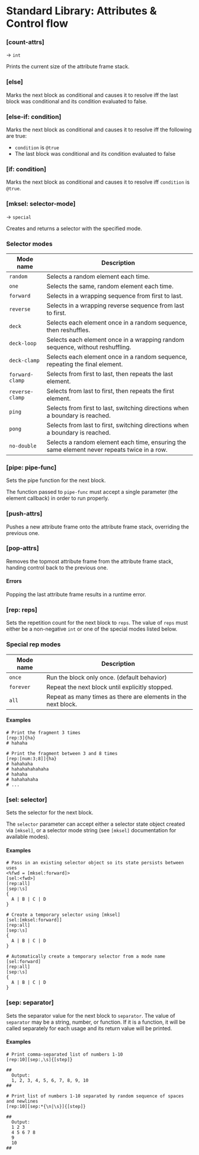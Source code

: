 # Standard Library: Attributes & Control flow

### [count-attrs]
&rarr; `int`

Prints the current size of the attribute frame stack.

### [else]

Marks the next block as conditional and causes it to resolve iff the last block was conditional and its condition evaluated to false.

### [else-if: condition]

Marks the next block as conditional and causes it to resolve iff the following are true:
* `condition` is `@true`
* The last block was conditional and its condition evaluated to false

### [if: condition]

Marks the next block as conditional and causes it to resolve iff `condition` is `@true`.

### [mksel: selector-mode]
&rarr; `special`

Creates and returns a selector with the specified mode.

### Selector modes

|Mode name      |Description                                                                                |
|---------------|-------------------------------------------------------------------------------------------|
|`random`       |Selects a random element each time.                                                        |
|`one`          |Selects the same, random element each time.                                                |
|`forward`      |Selects in a wrapping sequence from first to last.                                         |
|`reverse`      |Selects in a wrapping reverse sequence from last to first.                                 |
|`deck`         |Selects each element once in a random sequence, then reshuffles.                           |
|`deck-loop`    |Selects each element once in a wrapping random sequence, without reshuffling.              |
|`deck-clamp`   |Selects each element once in a random sequence, repeating the final element.               |
|`forward-clamp`|Selects from first to last, then repeats the last element.                                 |
|`reverse-clamp`|Selects from last to first, then repeats the first element.                                |
|`ping`         |Selects from first to last, switching directions when a boundary is reached.               |
|`pong`         |Selects from last to first, switching directions when a boundary is reached.               |
|`no-double`    |Selects a random element each time, ensuring the same element never repeats twice in a row.|

### [pipe: pipe-func]

Sets the pipe function for the next block.

The function passed to `pipe-func` must accept a single parameter (the element callback) in order to run properly.

### [push-attrs]

Pushes a new attribute frame onto the attribute frame stack, overriding the previous one.

### [pop-attrs]

Removes the topmost attribute frame from the attribute frame stack, handing control back to the previous one.

#### Errors

Popping the last attribute frame results in a runtime error.

### [rep: reps]

Sets the repetition count for the next block to `reps`.
The value of `reps` must either be a non-negative `int` or one of the special modes listed below.

### Special rep modes

|Mode name      |Description                                                                        |
|---------------|-----------------------------------------------------------------------------------|
|`once`         |Run the block only once. (default behavior)                                        |
|`forever`      |Repeat the next block until explicitly stopped.                                    |
|`all`          |Repeat as many times as there are elements in the  next block.                     |

#### Examples

```rant
# Print the fragment 3 times
[rep:3]{ha}
# hahaha
```

```rant
# Print the fragment between 3 and 8 times
[rep:[num:3;8]]{ha}
# hahahaha
# hahahahahahaha
# hahaha
# hahahahaha
# ...
```

### [sel: selector]

Sets the selector for the next block. 

The `selector` parameter can accept either a selector state object created via `[mksel]`, or a selector mode string (see `[mksel]` documentation for available modes).

#### Examples

```rant
# Pass in an existing selector object so its state persists between uses
<%fwd = [mksel:forward]>
[sel:<fwd>]
[rep:all]
[sep:\s]
{
  A | B | C | D
}
```

```rant
# Create a temporary selector using [mksel]
[sel:[mksel:forward]]
[rep:all]
[sep:\s]
{
  A | B | C | D
}
```

```rant
# Automatically create a temporary selector from a mode name
[sel:forward]
[rep:all]
[sep:\s]
{
  A | B | C | D
}
```

### [sep: separator]

Sets the separator value for the next block to `separator`.
The value of `separator` may be a string, number, or function.
If it is a function, it will be called separately for each usage and its return value will be printed.

#### Examples

```rant
# Print comma-separated list of numbers 1-10
[rep:10][sep:,\s]{[step]}

##
  Output:
  1, 2, 3, 4, 5, 6, 7, 8, 9, 10
##
```

```rant
# Print list of numbers 1-10 separated by random sequence of spaces and newlines
[rep:10][sep:*{\n|\s}]{[step]}

##
  Output:
  1 2 3
  4 5 6 7 8
  9
  10
##
```